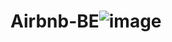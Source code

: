 # Airbnb-BE![image](https://user-images.githubusercontent.com/100390051/228787654-a86e3b07-3b37-452d-bb05-daad14c05ea2.png)
